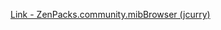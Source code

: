 [Link - ZenPacks.community.mibBrowser (jcurry)](https://github.com/jcurry/ZenPacks.community.mibBrowser)
